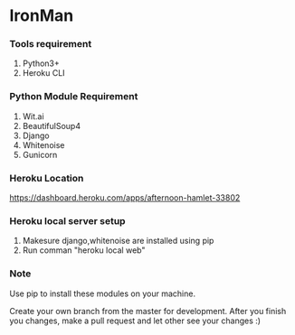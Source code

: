 # IronMan

### Tools requirement
1. Python3+
2. Heroku CLI


### Python Module Requirement
1. Wit.ai
2. BeautifulSoup4
3. Django
4. Whitenoise
5. Gunicorn


### Heroku Location
https://dashboard.heroku.com/apps/afternoon-hamlet-33802

### Heroku local server setup

1. Makesure django,whitenoise are installed using pip
2. Run comman "heroku local web"

### Note

Use pip to install these modules on your machine.

Create your own branch from the master for development. After you finish you changes, make a pull request and let other see your changes :)
